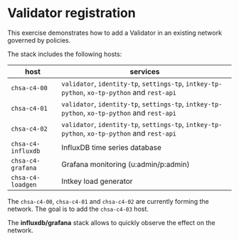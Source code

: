 # Validator registration

This exercise demonstrates how to add a Validator in an existing network governed by policies.

The stack includes the following hosts:

host | services
---- | --------
`chsa-c4-00` | `validator`, `identity-tp`, `settings-tp`, `intkey-tp-python`, `xo-tp-python` and `rest-api`
`chsa-c4-01` | `validator`, `identity-tp`, `settings-tp`, `intkey-tp-python`, `xo-tp-python` and `rest-api`
`chsa-c4-02` | `validator`, `identity-tp`, `settings-tp`, `intkey-tp-python`, `xo-tp-python` and `rest-api`
`chsa-c4-influxdb` | InfluxDB time series database
`chsa-c4-grafana` | Grafana monitoring (u:admin/p:admin)
`chsa-c4-loadgen` | Intkey load generator

The `chsa-c4-00`, `chsa-c4-01` and `chsa-c4-02` are currently forming the network. The goal is to add the `chsa-c4-03` host.

The **influxdb/grafana** stack allows to quickly observe the effect on the network.
